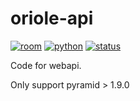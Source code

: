 # oriole-api

[![room](https://badges.gitter.im/zhouxiaoxiang/oriole-service.svg)](https://gitter.im/oriole-service/Lobby?utm_source=share-link&utm_medium=link&utm_campaign=share-link) [![python](https://img.shields.io/pypi/v/oriole-api.svg)](https://pypi.python.org/pypi/oriole-test) [![status](https://travis-ci.org/zhouxiaoxiang/oriole-api.svg?branch=master)](https://travis-ci.org/zhouxiaoxiang/oriole-api)

Code for webapi.

Only support pyramid > 1.9.0
